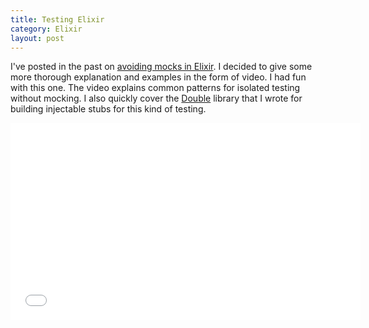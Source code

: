 ```yaml
---
title: Testing Elixir
category: Elixir
layout: post
---
```


I've posted in the past on [avoiding mocks in Elixir](/elixir-without-mocks).
I decided to give some more thorough explanation and examples in the form of video.
I had fun with this one.  The video explains common patterns for isolated testing without mocking.
I also quickly cover the [Double](https://hex.pm/packages/double) library that I wrote for building injectable stubs for this kind of testing.

<iframe width="560" height="315" src="//www.youtube.com/embed/cyU_SFyVRro" frameborder="0" allowfullscreen></iframe>
